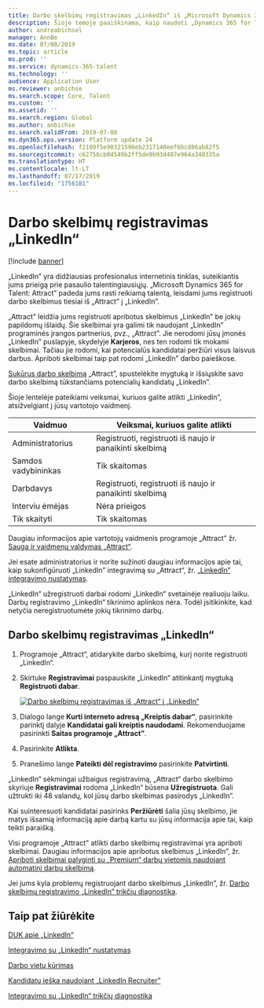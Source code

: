 ```yaml
---
title: Darbo skelbimų registravimas „LinkedIn“ iš „Microsoft Dynamics 365 for Talent - Attract”
description: Šioje temoje paaiškinama, kaip naudoti „Dynamics 365 for Talent - Attract“ darbo skelbimams „LinkedIn” registruoti.
author: andreabichsel
manager: AnnBe
ms.date: 07/08/2019
ms.topic: article
ms.prod: ''
ms.service: dynamics-365-talent
ms.technology: ''
audience: Application User
ms.reviewer: anbichse
ms.search.scope: Core, Talent
ms.custom: ''
ms.assetid: ''
ms.search.region: Global
ms.author: anbichse
ms.search.validFrom: 2019-07-08
ms.dyn365.ops.version: Platform update 24
ms.openlocfilehash: f2109f5e90321598eb2317140eef6bcd86ab82f5
ms.sourcegitcommit: c62756cb04549b2ff5de9b93d497e964a340335a
ms.translationtype: HT
ms.contentlocale: lt-LT
ms.lasthandoff: 07/17/2019
ms.locfileid: "1756181"
---
```

# <a name="post-jobs-to-linkedin"></a>Darbo skelbimų registravimas „LinkedIn“

[!include [banner](../includes/banner.md)]

„LinkedIn” yra didžiausias profesionalus internetinis tinklas, suteikiantis jums prieigą prie pasaulio talentingiausiųjų. „Microsoft Dynamics 365 for Talent: Attract” padeda jums rasti reikiamą talentą, leisdami jums registruoti darbo skelbimus tiesiai iš „Attract” į „LinkedIn”.

„Attract” leidžia jums registruoti apribotus skelbimus „LinkedIn” be jokių papildomų išlaidų. Šie skelbimai yra galimi tik naudojant „LinkedIn” programinės įrangos partnerius, pvz., „Attract”. Jie nerodomi jūsų įmonės „LinkedIn” puslapyje, skydelyje **Karjeros**, nes ten rodomi tik mokami skelbimai. Tačiau jie rodomi, kai potencialūs kandidatai peržiūri visus laisvus darbus. Apriboti skelbimai taip pat rodomi „LinkedIn” darbo paieškose.

[Sukūrus darbo skelbimą](./creating-jobs-attract.md) „Attract”, spustelėkite mygtuką ir išsiųskite savo darbo skelbimą tūkstančiams potencialių kandidatų „LinkedIn”.

Šioje lentelėje pateikiami veiksmai, kuriuos galite atlikti „LinkedIn”, atsižvelgiant į jūsų vartotojo vaidmenį.

| Vaidmuo | Veiksmai, kuriuos galite atlikti |
|---|---|
| Administratorius | Registruoti, registruoti iš naujo ir panaikinti skelbimą |
| Samdos vadybininkas | Tik skaitomas |
| Darbdavys | Registruoti, registruoti iš naujo ir panaikinti skelbimą |
| Interviu ėmėjas | Nėra prieigos |
| Tik skaityti | Tik skaitomas |

Daugiau informacijos apie vartotojų vaidmenis programoje „Attract” žr. [Sauga ir vaidmenų valdymas „Attract“](./security-attract.md).

Jei esate administratorius ir norite sužinoti daugiau informacijos apie tai, kaip sukonfigūruoti „LinkedIn” integravimą su „Attract“, žr. [„LinkedIn” integravimo nustatymas](./attract-admin-linkedin.md).

„LinkedIn“ užregistruoti darbai rodomi „LinkedIn“ svetainėje realiuoju laiku. Darbų registravimo „LinkedIn“ tikrinimo aplinkos nėra. Todėl įsitikinkite, kad netyčia neregistruotumėte jokių tikrinimo darbų.

## <a name="post-jobs-to-linkedin"></a>Darbo skelbimų registravimas „LinkedIn“

1. Programoje „Attract“, atidarykite darbo skelbimą, kurį norite registruoti „LinkedIn“.
2. Skirtuke **Registravimai** paspauskite „LinkedIn“ atitinkantį mygtuką **Registruoti dabar**.

    [![Darbo skelbimų registravimas iš „Attract“ į „LinkedIn“](./media/attract-post-job-to-linkedin.png)](./media/attract-post-job-to-linkedin.png)

3. Dialogo lange **Kurti interneto adresą „Kreiptis dabar“**, pasirinkite parinktį dalyje **Kandidatai gali kreiptis naudodami**. Rekomenduojame pasirinkti **Saitas programoje „Attract”**.
4. Pasirinkite **Atlikta**.
5. Pranešimo lange **Pateikti dėl registravimo** pasirinkite **Patvirtinti**.

„LinkedIn“ sėkmingai užbaigus registravimą, „Attract“ darbo skelbimo skyriuje **Registravimai** rodoma „LinkedIn“ būsena **Užregistruota**. Gali užtrukti iki 48 valandų, kol jūsų darbo skelbimas pasirodys „LinkedIn”.

Kai suinteresuoti kandidatai pasirinks **Peržiūrėti** šalia jūsų skelbimo, jie matys išsamią informaciją apie darbą kartu su jūsų informacija apie tai, kaip teikti paraišką.

Visi programoje „Attract” atlikti darbo skelbimų registravimai yra apriboti skelbimai. Daugiau informacijos apie apribotus skelbimus „LinkedIn”, žr. [Apriboti skelbimai palyginti su „Premium“ darbų vietomis naudojant automatinį darbų skelbimą](https://www.linkedin.com/help/recruiter/answer/79049).

Jei jums kyla problemų registruojant darbo skelbimus „LinkedIn”, žr. [Darbo skelbimų registravimo „LinkedIn” trikčių diagnostika](./attract-troubleshoot-linkedin.md).

## <a name="see-also"></a>Taip pat žiūrėkite

[DUK apie „LinkedIn“](./attract-linkedin-faq.md)

[Integravimo su „LinkedIn“ nustatymas](./attract-admin-linkedin.md)

[Darbo vietų kūrimas](./creating-jobs-attract.md)

[Kandidatų ieška naudojant „LinkedIn Recruiter”](./attract-linkedin-recruiter.md)

[Integravimo su „LinkedIn“ trikčių diagnostika](./attract-troubleshoot-linkedin.md)
